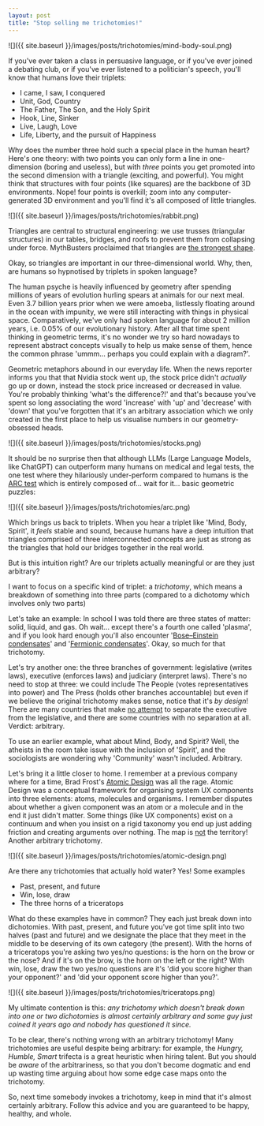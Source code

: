 ```yaml
---
layout: post
title: "Stop selling me trichotomies!"
---
```


![]({{ site.baseurl }}/images/posts/trichotomies/mind-body-soul.png)

If you've ever taken a class in persuasive language, or if you've ever joined a debating club, or if you've ever listened to a politician's speech, you'll know that humans love their triplets:

- I came, I saw, I conquered
- Unit, God, Country
- The Father, The Son, and the Holy Spirit
- Hook, Line, Sinker
- Live, Laugh, Love
- Life, Liberty, and the pursuit of Happiness

Why does the number three hold such a special place in the human heart? Here's one theory: with two points you can only form a line in one-dimension (boring and useless), but with _three_ points you get promoted into the second dimension with a triangle (exciting, and powerful). You might think that structures with four points (like squares) are the backbone of 3D environments. Nope! four points is overkill; zoom into any computer-generated 3D environment and you'll find it's all composed of little triangles.

![]({{ site.baseurl }}/images/posts/trichotomies/rabbit.png)

Triangles are central to structural engineering: we use trusses (triangular structures) in our tables, bridges, and roofs to prevent them from collapsing under force. MythBusters proclaimed that triangles are [the strongest shape](https://www.mathaware.org/why-are-triangles-the-strongest-shape-unveiling-the-secrets-of-structural-stability/).

Okay, so triangles are important in our three-dimensional world. Why, then, are humans so hypnotised by triplets in spoken language?

The human psyche is heavily influenced by geometry after spending millions of years of evolution hurling spears at animals for our next meal. Even 3.7 billion years prior when we were amoeba, listlessly floating around in the ocean with impunity, we were still interacting with things in physical space. Comparatively, we've only had spoken language for about 2 million years, i.e. 0.05% of our evolutionary history. After all that time spent thinking in geometric terms, it's no wonder we try so hard nowadays to represent abstract concepts visually to help us make sense of them, hence the common phrase 'ummm... perhaps you could explain with a diagram?'.

Geometric metaphors abound in our everyday life. When the news reporter informs you that that Nvidia stock went up, the stock price didn't _actually_ go up or down, instead the stock price increased or decreased in value. You're probably thinking 'what's the difference?!' and that's because you've spent so long associating the word 'increase' with 'up' and 'decrease' with 'down' that you've forgotten that it's an arbitrary association which we only created in the first place to help us visualise numbers in our geometry-obsessed heads.

![]({{ site.baseurl }}/images/posts/trichotomies/stocks.png)

It should be no surprise then that although LLMs (Large Language Models, like ChatGPT) can outperform many humans on medical and legal tests, the one test where they hilariously under-perform compared to humans is the [ARC test](https://arcprize.org/) which is entirely composed of... wait for it... basic geometric puzzles:

![]({{ site.baseurl }}/images/posts/trichotomies/arc.png)

Which brings us back to triplets. When you hear a triplet like 'Mind, Body, Spirit', it _feels_ stable and sound, because humans have a deep intuition that triangles comprised of three interconnected concepts are just as strong as the triangles that hold our bridges together in the real world.

But is this intuition right? Are our triplets actually meaningful or are they just arbitrary?

I want to focus on a specific kind of triplet: a _trichotomy_, which means a breakdown of something into three parts (compared to a dichotomy which involves only two parts)

Let's take an example: In school I was told there are three states of matter: solid, liquid, and gas. Oh wait... except there's a fourth one called 'plasma', and if you look hard enough you'll also encounter '[Bose–Einstein condensates](https://en.wikipedia.org/wiki/Bose%E2%80%93Einstein_condensate)' and '[Fermionic condensates](https://en.wikipedia.org/wiki/Fermionic_condensate "Fermionic condensate")'. Okay, so much for that trichotomy.

Let's try another one: the three branches of government: legislative (writes laws), executive (enforces laws) and judiciary (interpret laws). There's no need to stop at three: we could include The People (votes representatives into power) and The Press (holds other branches accountable) but even if we believe the original trichotomy makes sense, notice that it's _by design_! There are many countries that make [no attempt](https://youtu.be/Ggz_gd--UO0?t=96) to separate the executive from the legislative, and there are some countries with no separation at all. Verdict: arbitrary.

To use an earlier example, what about Mind, Body, and Spirit? Well, the atheists in the room take issue with the inclusion of 'Spirit', and the sociologists are wondering why 'Community' wasn't included. Arbitrary.

Let's bring it a little closer to home. I remember at a previous company where for a time, Brad Frost's [Atomic Design](https://atomicdesign.bradfrost.com/chapter-2/) was all the rage. Atomic Design was a conceptual framework for organising system UX components into three elements: atoms, molecules and organisms. I remember disputes about whether a given component was an atom or a molecule and in the end it just didn't matter. Some things (like UX components) exist on a continuum and when you insist on a rigid taxonomy you end up just adding friction and creating arguments over nothing. The map is [not](https://slatestarcodex.com/2014/11/21/the-categories-were-made-for-man-not-man-for-the-categories/) the territory! Another arbitrary trichotomy.

![]({{ site.baseurl }}/images/posts/trichotomies/atomic-design.png)

Are there any trichotomies that actually hold water? Yes! Some examples

- Past, present, and future
- Win, lose, draw
- The three horns of a triceratops

What do these examples have in common? They each just break down into dichotomies. With past, present, and future you've got time split into two halves (past and future) and we designate the place that they meet in the middle to be deserving of its own category (the present). With the horns of a triceratops you're asking two yes/no questions: is the horn on the brow or the nose? And if it's on the brow, is the horn on the left or the right? With win, lose, draw the two yes/no questions are it's 'did you score higher than your opponent?' and 'did your opponent score higher than you?'.

![]({{ site.baseurl }}/images/posts/trichotomies/triceratops.png)

My ultimate contention is this: _any trichotomy which doesn't break down into one or two dichotomies is almost certainly arbitrary and some guy just coined it years ago and nobody has questioned it since._

To be clear, there's nothing wrong with an arbitrary trichotomy! Many trichotomies are useful despite being arbitrary: for example, the _Hungry, Humble, Smart_ trifecta is a great heuristic when hiring talent. But you should be _aware_ of the arbitrariness, so that you don't become dogmatic and end up wasting time arguing about how some edge case maps onto the trichotomy.

So, next time somebody invokes a trichotomy, keep in mind that it's almost certainly arbitrary. Follow this advice and you are guaranteed to be happy, healthy, and whole.
